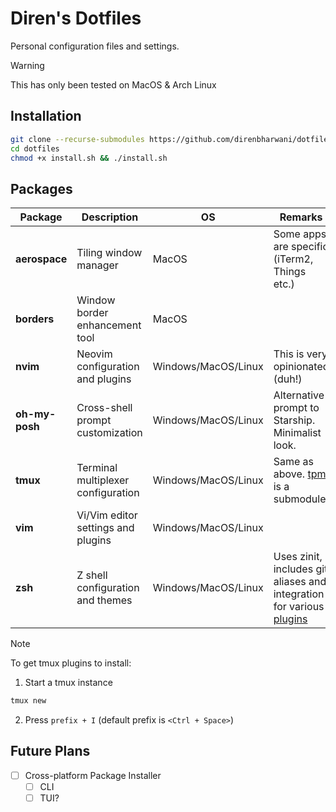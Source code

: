 # Diren's Dotfiles

Personal configuration files and settings.

> [!WARNING]
> This has only been tested on MacOS & Arch Linux

## Installation

```bash
git clone --recurse-submodules https://github.com/direnbharwani/dotfiles.git
cd dotfiles
chmod +x install.sh && ./install.sh
```

## Packages

| Package        | Description                        | OS                  | Remarks                                                                                        |
| -------------- | ---------------------------------- | ------------------- | ---------------------------------------------------------------------------------------------- |
| **aerospace**  | Tiling window manager              | MacOS               | Some apps are specific (iTerm2, Things etc.)                                                   |
| **borders**    | Window border enhancement tool     | MacOS               |                                                                                                |
| **nvim**       | Neovim configuration and plugins   | Windows/MacOS/Linux | This is very opinionated (duh!)                                                                |
| **oh-my-posh** | Cross-shell prompt customization   | Windows/MacOS/Linux | Alternative prompt to Starship. Minimalist look.                                               |
| **tmux**       | Terminal multiplexer configuration | Windows/MacOS/Linux | Same as above. [tpm](https://github.com/tmux-plugins/tpm) is a submodule.                      |
| **vim**        | Vi/Vim editor settings and plugins | Windows/MacOS/Linux |                                                                                                |
| **zsh**        | Z shell configuration and themes   | Windows/MacOS/Linux | Uses zinit, includes git aliases and integration for various [plugins](./zsh/.zsh/plugins.zsh) |

> [!NOTE]
> To get tmux plugins to install:
>
> 1. Start a tmux instance
> ```bash
> tmux new
> ```
> 2. Press `prefix + I` (default prefix is `<Ctrl + Space>`)

## Future Plans

- [ ] Cross-platform Package Installer
  - [ ] CLI
  - [ ] TUI?
